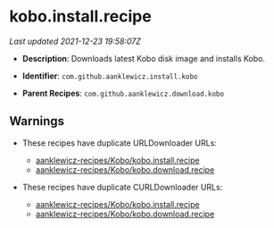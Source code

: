 # kobo.install.recipe

_Last updated 2021-12-23 19:58:07Z_

- **Description**: Downloads latest Kobo disk image and installs Kobo.

- **Identifier**: `com.github.aanklewicz.install.kobo`

- **Parent Recipes**: `com.github.aanklewicz.download.kobo`

## Warnings

- These recipes have duplicate URLDownloader URLs:
    - [aanklewicz-recipes/Kobo/kobo.install.recipe](/autopkg-dupe-tracker/aanklewicz-recipes/Kobo/kobo.install.recipe)
    - [aanklewicz-recipes/Kobo/kobo.download.recipe](/autopkg-dupe-tracker/aanklewicz-recipes/Kobo/kobo.download.recipe)

- These recipes have duplicate CURLDownloader URLs:
    - [aanklewicz-recipes/Kobo/kobo.install.recipe](/autopkg-dupe-tracker/aanklewicz-recipes/Kobo/kobo.install.recipe)
    - [aanklewicz-recipes/Kobo/kobo.download.recipe](/autopkg-dupe-tracker/aanklewicz-recipes/Kobo/kobo.download.recipe)